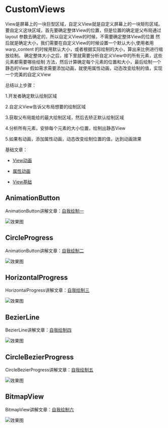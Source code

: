 # CustomViews

View是屏幕上的一块巨型区域，自定义View就是自定义屏幕上的一块矩形区域。
要自定义这块区域，首先要确定整体View的位置，但是位置的确定是父布局通过layout
参数去确定的，所以自定义View的时候，不需要确定整体View的位置
然后就是确定大小，我们需要在自定义View的时候设置一个默认大小,使用者用warp_content
的时候用默认大小，或者根据实际绘制的大小，算出来比例进行缩放绘制。
确定整体大小之后，接下里就需要分析自定义View中的所有元素，这些元素都需要哪些绘制
方法，然后计算确定每个元素的位置和大小，最后绘制一个静态的View
假如需求需要添加动画，就使用属性动画，动态改变绘制的值，实现一个完美的自定义View

总结以上步骤：

1.开发者确定默认绘制区域

2.自定义View告诉父布局想要的绘制区域

3.获取父布局能给的最大绘制区域，然后去矫正默认绘制区域

4.分析所有元素，安排每个元素的大小位置，绘制出静态View

5.如果有动画，添加属性动画，动态改变绘制位置的值，达到动画效果

基础文章：
* [View动画](https://juejin.im/post/5b3583016fb9a00e9e59de93)

* [属性动画](https://juejin.im/post/5b39839bf265da5984520621)

* [View基础](https://juejin.im/post/5b3b2c986fb9a04fb212855d)

AnimationButton
-------------
AnimationButton讲解文章：[自我绘制一](https://juejin.im/post/5b3f2ee1518825196b01bde7)

![效果图](https://user-gold-cdn.xitu.io/2018/7/9/1647e81d16e4bae2?imageslim)

CircleProgress
-------------
AnimationButton讲解文章：[自我绘制二](https://juejin.im/post/5b446378e51d45195b335578)

![效果图](https://user-gold-cdn.xitu.io/2018/7/10/1648324fbbd8f353?imageslim)

HorizontalProgress
------------
HorizontalProgress讲解文章：[自我绘制三](https://juejin.im/post/5b455b736fb9a04fad3a0073)

![效果图](https://user-gold-cdn.xitu.io/2018/7/11/164881b37140c40f?imageslim)

BezierLine
------------
BezierLine讲解文章：[自我绘制四](https://juejin.im/post/5b45b80cf265da0f894b5588)

![效果图](https://user-gold-cdn.xitu.io/2018/7/12/1648d887f158f59a?imageslim)

CircleBezierProgress
------------
CircleBezierProgress讲解文章：[自我绘制五](https://juejin.im/post/5b4851b1e51d4519634fa95d)

![效果图](https://user-gold-cdn.xitu.io/2018/7/13/1649283363b86013?imageslim)

BitmapView
------------
BitmapView讲解文章：[自我绘制六](https://juejin.im/post/5b486a4ce51d4518e3117551)

![效果图](https://user-gold-cdn.xitu.io/2018/7/16/164a25583e7457e1?imageslim)